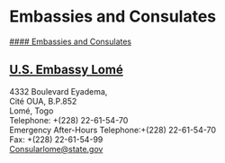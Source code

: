 # Embassies and Consulates

[#### Embassies and Consulates](javascript:void(0); "Embassies and Consulates")

## [U.S. Embassy Lomé](https://tg.usembassy.gov/)

4332 Boulevard Eyadema,  
Cité OUA, B.P.852  
Lomé, Togo  
Telephone: +(228) 22-61-54-70  
Emergency After-Hours Telephone:+(228) 22-61-54-70  
Fax: +(228) 22-61-54-99  
[Consularlome@state.gov](mailto:Consularlome@state.gov)